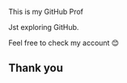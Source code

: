 This is my GitHub Prof

Jst exploring GitHub. 

Feel free to check my account 😊

Thank you
--------------------
